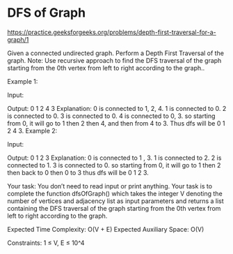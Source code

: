 # DFS of Graph

https://practice.geeksforgeeks.org/problems/depth-first-traversal-for-a-graph/1


Given a connected undirected graph. Perform a Depth First Traversal of the graph.
Note: Use recursive approach to find the DFS traversal of the graph starting from the 0th vertex from left to right according to the graph..


Example 1:

Input:

Output: 0 1 2 4 3
Explanation: 
0 is connected to 1, 2, 4.
1 is connected to 0.
2 is connected to 0.
3 is connected to 0.
4 is connected to 0, 3.
so starting from 0, it will go to 1 then 2
then 4, and then from 4 to 3.
Thus dfs will be 0 1 2 4 3.
Example 2:

Input:

Output: 0 1 2 3
Explanation:
0 is connected to 1 , 3.
1 is connected to 2. 
2 is connected to 1.
3 is connected to 0. 
so starting from 0, it will go to 1 then 2
then back to 0 then 0 to 3
thus dfs will be 0 1 2 3. 

Your task:
You don’t need to read input or print anything. Your task is to complete the function dfsOfGraph() which takes the integer V denoting the number of vertices and adjacency list as input parameters and returns  a list containing the DFS traversal of the graph starting from the 0th vertex from left to right according to the graph.


Expected Time Complexity: O(V + E)
Expected Auxiliary Space: O(V)


Constraints:
1 ≤ V, E ≤ 10^4
